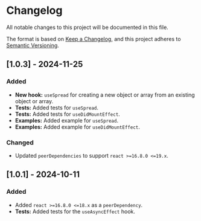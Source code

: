 # Changelog

All notable changes to this project will be documented in this file.

The format is based on [Keep a Changelog](https://keepachangelog.com/), and this project adheres to [Semantic Versioning](https://semver.org/).

## [1.0.3] - 2024-11-25

### Added

- **New hook:** `useSpread` for creating a new object or array from an existing object or array.
- **Tests:** Added tests for `useSpread`.
- **Tests:** Added tests for `useDidMountEffect`.
- **Examples:** Added example for `useSpread`.
- **Examples:** Added example for `useDidMountEffect`.

### Changed

- Updated `peerDependencies` to support `react >=16.8.0 <=19.x`.

## [1.0.1] - 2024-10-11

### Added

- Added `react >=16.8.0 <=18.x` as a `peerDependency`.
- **Tests:** Added tests for the `useAsyncEffect` hook.
